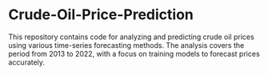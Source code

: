 # Crude-Oil-Price-Prediction
This repository contains code for analyzing and predicting crude oil prices using various time-series forecasting methods. The analysis covers the period from 2013 to 2022, with a focus on training models to forecast prices accurately.
